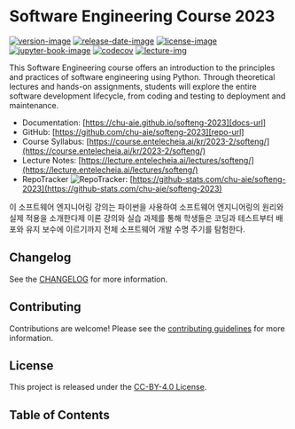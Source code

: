 # Software Engineering Course 2023

[![version-image]][release-url]
[![release-date-image]][release-url]
[![license-image]][license-url]
[![jupyter-book-image]][docs-url]
[![codecov][codecov-image]][codecov-url]
[![lecture-img]][lecture-url]

<!-- Links: -->

[course-img]: https://img.shields.io/badge/course-entelecheia.ai-blue
[course-url]: https://course.entelecheia.ai
[lecture-img]: https://img.shields.io/badge/lecture-entelecheia.ai-blue
[lecture-url]: https://lecture.entelecheia.ai

[codecov-image]: https://codecov.io/gh/chu-aie/softeng-2023/branch/main/graph/badge.svg?token=[xxx]
[codecov-url]: https://codecov.io/gh/chu-aie/softeng-2023
[pypi-image]: https://img.shields.io/pypi/v/softeng-2023
[license-image]: https://img.shields.io/github/license/chu-aie/softeng-2023
[license-url]: https://github.com/chu-aie/softeng-2023/blob/main/LICENSE
[version-image]: https://img.shields.io/github/v/release/chu-aie/softeng-2023?sort=semver
[release-date-image]: https://img.shields.io/github/release-date/chu-aie/softeng-2023
[release-url]: https://github.com/chu-aie/softeng-2023/releases
[jupyter-book-image]: https://jupyterbook.org/en/stable/_images/badge.svg

[repo-url]: https://github.com/chu-aie/softeng-2023
[pypi-url]: https://pypi.org/project/softeng-2023
[docs-url]: https://chu-aie.github.io/softeng-2023
[changelog]: https://github.com/chu-aie/softeng-2023/blob/main/CHANGELOG.md
[contributing guidelines]: https://github.com/chu-aie/softeng-2023/blob/main/CONTRIBUTING.md

<!-- Links: -->

This Software Engineering course offers an introduction to the principles and practices of software engineering using Python. Through theoretical lectures and hands-on assignments, students will explore the entire software development lifecycle, from coding and testing to deployment and maintenance.

- Documentation: [https://chu-aie.github.io/softeng-2023][docs-url]
- GitHub: [https://github.com/chu-aie/softeng-2023][repo-url]
- Course Syllabus: [https://course.entelecheia.ai/kr/2023-2/softeng/](https://course.entelecheia.ai/kr/2023-2/softeng/)
- Lecture Notes: [https://lecture.entelecheia.ai/lectures/softeng/](https://lecture.entelecheia.ai/lectures/softeng/)
- RepoTracker ![RepoTracker](https://assets.entelecheia.ai/icons/repotracker.svg): [https://github-stats.com/chu-aie/softeng-2023](https://github-stats.com/chu-aie/softeng-2023)

이 소프트웨어 엔지니어링 강의는 파이썬을 사용하여 소프트웨어 엔지니어링의 원리와 실제 적용을 소개한다제
이론 강의와 실습 과제를 통해 학생들은 코딩과 테스트부터 배포와 유지 보수에 이르기까지 전체 소프트웨어 개발 수명 주기를 탐험한다.

## Changelog

See the [CHANGELOG] for more information.

## Contributing

Contributions are welcome! Please see the [contributing guidelines] for more information.

## License

This project is released under the [CC-BY-4.0 License][license-url].

## Table of Contents

```{tableofcontents}

```
